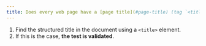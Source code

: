 ```yaml
---
title: Does every web page have a [page title](#page-title) (tag `<title>`) ?
---
```


1. Find the structured title in the document using a `<title>` element.
2. If this is the case, **the test is validated**.
